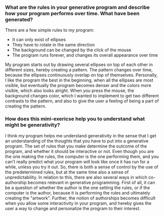 ### What are the rules in your generative program and describe how your program performs over time. What have been generated?
There are a few simple rules to my program:

-	It can only exist of ellipses 
-	They have to rotate in the same direction 
-	The background can be changed by the click of the mouse 
-	The program runs forever, and changes its overall appearance over time

My program starts out by drawing several ellipses on top of each other in different sizes, hereby creating a pattern. The pattern changes over time, because the ellipses continuously overlap on top of themselves. Personally, I like the program the best in the beginning, when all the ellipses are most visible, but eventually the program becomes denser and the colors more visible, which also looks alright. When you press the mouse, the background changes color, which I wanted to implement to get two different contrasts to the pattern, and also to give the user a feeling of being a part of creating the pattern. 

### How does this mini-exericse help you to understand what might be generativity? 

I think my program helps me understand generativity in the sense that I get an understanding of the thoughts that you have to put into a generative program. The set of rules that you make determine the outcome of the program, and whether it should be interactive or not. Even though you are the one making the rules, the computer is the one performing them, and you can't really predict what your program will look like once it has run for a while, unless you try it out. So, there is both a sense of control by the use of the predetermined rules, but at the same time also a sense of unpredictability. In relation to this, there are also several ways in which co-authorship becomes relevant in generative programming. First of all, it can be a question of whether the author is the one setting the rules, or if the computer is the author, because it is performing the rules and ultimately creating the "artwork". Further, the notion of authorships becomes difficult when you allow some interactivity in your program, and hereby gives the user a way to change and personalize the program to their interest.   
